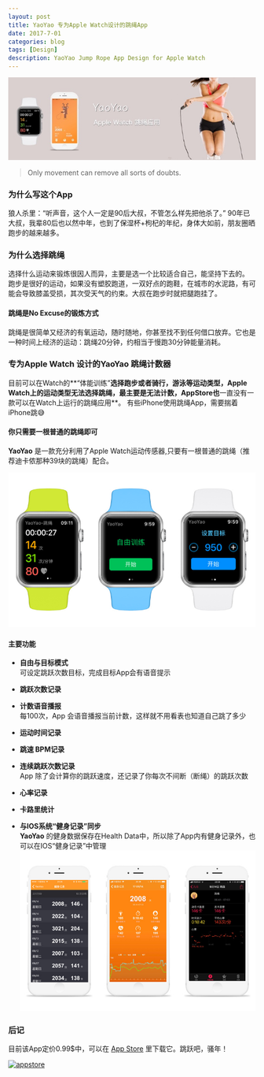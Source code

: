 ```yaml
---
layout: post
title: YaoYao 专为Apple Watch设计的跳绳App
date: 2017-7-01
categories: blog
tags: [Design]
description: YaoYao Jump Rope App Design for Apple Watch
---
```


![image](/img/post/006tKfTcgy1flr9mf6mv4j30jg06h0t8.jpg)

> Only movement can remove all sorts of doubts.

### 为什么写这个App
狼人杀里：“听声音，这个人一定是90后大叔，不管怎么样先把他杀了。” 90年已大叔，我辈80后也以然中年，也到了保湿杯+枸杞的年纪，身体大如前，朋友圈晒跑步的越来越多。  

### 为什么选择跳绳
选择什么运动来锻炼很因人而异，主要是选一个比较适合自己，能坚持下去的。  
跑步是很好的运动，如果没有塑胶跑道，一双好点的跑鞋，在城市的水泥路，有可能会导致膝盖受损，其次受天气的约束。大叔在跑步时就把腿跑挂了。

#### 跳绳是No Excuse的锻炼方式
跳绳是很简单又经济的有氧运动，随时随地，你甚至找不到任何借口放弃。它也是一种时间上经济的运动：跳绳20分钟，约相当于慢跑30分钟能量消耗。

### 专为Apple Watch 设计的YaoYao 跳绳计数器

目前可以在Watch的**“体能训练”**选择跑步或者骑行，游泳等运动类型，Apple Watch上的运动类型无法选择跳绳，最主要是无法计数，AppStore也**一直没有一款可以在Watch上运行的跳绳应用**。  有些iPhone使用跳绳App，需要揣着iPhone跳😅  

#### 你只需要一根普通的跳绳即可
**YaoYao** 是一款充分利用了Apple Watch运动传感器,只要有一根普通的跳绳（推荐迪卡侬那种39块的跳绳）配合。
  

![YaoYao实时数据记录](/img/post/006tKfTcgy1flraesf5a0j30m80dwq6u.jpg)
#### 主要功能
- **自由与目标模式**  
可设定跳跃次数目标，完成目标App会有语音提示

- **跳跃次数记录**
- **计数语音播报**  
每100次，App 会语音播报当前计数，这样就不用看表也知道自己跳了多少

- **运动时间记录**
- **跳速 BPM记录**
- **连续跳跃次数记录**  
App 除了会计算你的跳跃速度，还记录了你每次不间断（断绳）的跳跃次数
- **心率记录**
- **卡路里统计**

- **与IOS系统“健身记录”同步**  
**YaoYao** 的健身数据保存在Health Data中，所以除了App内有健身记录外，也可以在IOS“健身记录”中管理
![左图为YaoYao数据，右图为IOS“健身记录”](/img/post/006tKfTcgy1flraeue8f3j30m80f2q6u.jpg) 

### 后记

目前该App定价0.99$中，可以在 [App Store](https://itunes.apple.com/cn/app/yaoyao-%E8%B7%B3%E7%BB%B3%E8%AE%A1%E6%95%B0%E5%99%A8-apple-watch%E7%89%88/id1179393901?mt=8&at=1000lxPW) 里下载它。跳跃吧，骚年！

[![appstore](http://haozes.me/img/appstore.png)](https://itunes.apple.com/cn/app/yaoyao-%E8%B7%B3%E7%BB%B3%E8%AE%A1%E6%95%B0%E5%99%A8-apple-watch%E7%89%88/id1179393901?mt=8&at=1000lxPW)
